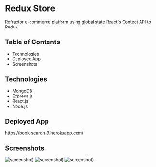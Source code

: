 # Redux Store
Refractor e-commerce platform using global state React's Contect API to Redux.

## Table of Contents
* Technologies
* Deployed App
* Screenshots

## Technologies
* MongoDB
* Express.js
* React.js
* Node.js

## Deployed App

https://book-search-9.herokuapp.com/

## Screenshots

![screenshot](client/src/assets/img/saved_books.png))
![screenshot](client/src/assets/img/search_books.png))
![screenshot](client/src/assets/img/signup.png))
